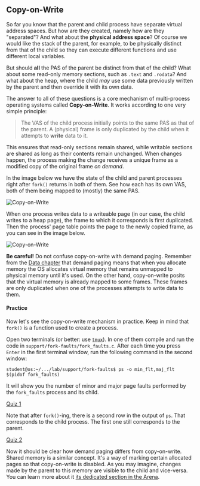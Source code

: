 ## Copy-on-Write

So far you know that the parent and child process have separate virtual address spaces.
But how are they created, namely how are they "separated"?
And what about the **physical address space**?
Of course we would like the stack of the parent, for example, to be physically distinct from that of the child so they can execute different functions and use different local variables.

But should **all** the PAS of the parent be distinct from that of the child?
What about some read-only memory sections, such as `.text` and `.rodata`?
And what about the heap, where the child _may_ use some data previously written by the parent and then override it with its own data.

The answer to all of these questions is a core mechanism of multi-process operating systems called **Copy-on-Write**.
It works according to one very simple principle:
> The VAS of the child process initially points to the same PAS as that of the parent.
> A (physical) frame is only duplicated by the child when it attempts to **write** data to it.

This ensures that read-only sections remain shared, while writable sections are shared as long as their contents remain unchanged.
When changes happen, the process making the change receives a unique frame as a modified copy of the original frame _on demand_.

In the image below we have the state of the child and parent processes right after `fork()` returns in both of them.
See how each has its own VAS, both of them being mapped to (mostly) the same PAS.

![Copy-on-Write](../../lecture/media/copy-on-write-initial.svg)

When one process writes data to a writeable page (in our case, the child writes to a heap page), the frame to which it corresponds is first duplicated.
Then the process' page table points the page to the newly copied frame, as you can see in the image below.

![Copy-on-Write](../../lecture/media/copy-on-write-final.svg)

**Be careful!**
Do not confuse copy-on-write with demand paging.
Remember from the [Data chapter](../../../data/) that demand paging means that when you allocate memory the OS allocates virtual memory that remains unmapped to physical memory until it's used.
On the other hand, copy-on-write posits that the virtual memory is already mapped to some frames.
These frames are only duplicated when one of the processes attempts to write data to them.

#### Practice

Now let's see the copy-on-write mechanism in practice.
Keep in mind that `fork()` is a function used to create a process.

Open two terminals (or better: use [`tmux`](https://github.com/tmux/tmux/wiki)).
In one of them compile and run the code in `support/fork-faults/fork_faults.c`.
After each time you press `Enter` in the first terminal window, run the following command in the second window:

```
student@os:~/.../lab/support/fork-faults$ ps -o min_flt,maj_flt $(pidof fork_faults)
```

It will show you the number of minor and major page faults performed by the `fork_faults` process and its child.

[Quiz 1](../quiz/parent-faults-before-fork.md)

Note that after `fork()`-ing, there is a second row in the output of `ps`.
That corresponds to the child process.
The first one still corresponds to the parent.

[Quiz 2](../quiz/child-faults-after-write.md)

Now it should be clear how demand paging differs from copy-on-write.
Shared memory is a similar concept.
It's a way of marking certain allocated pages so that copy-on-write is disabled.
As you may imagine, changes made by the parent to this memory are visible to the child and vice-versa.
You can learn more about it [its dedicated section in the Arena](./arena.md#shared-memory).
